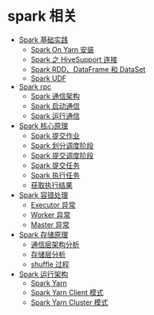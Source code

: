 # spark 相关

* [Spark 基础实践](spark-base)
    * [Spark On Yarn 安装](documents/base/SparkOnYarnInstall.md)
    * [Spark 之 HiveSupport 连接](documents/base/SparkHiveSupport.md)
    * [Spark RDD、DataFrame 和 DataSet](documents/base/RDD-DS-DF.md)
    * [Spark UDF](documents/base/SparkUDF.md)
* [Spark rpc]()
    * [Spark 通信架构](documents/rpc/SparkRpc.md)
    * [Spark 启动通信](documents/rpc/SparkStartRpc.md)
    * [Spark 运行通信](documents/rpc/SparkRunRpc.md)
* [Spark 核心原理]()
    * [Spark 提交作业](documents/core/RunJob.md)
    * [Spark 划分调度阶段](documents/core/CreateStage.md)
    * [Spark 提交调度阶段](documents/core/SubmitStage.md)
    * [Spark 提交任务](documents/core/SubmitTask.md)
    * [Spark 执行任务](documents/core/RunTask.md)
    * [获取执行结果](documents/core/ResultTask.md)
* [Spark 容错处理]()
    * [Executor 异常](documents/ha/ExecutorHA.md)
    * [Worker 异常](documents/ha/WorkerHA.md)
    * [Master 异常](documents/ha/MasterHA.md)
* [Spark 存储原理]()
    * [通信层架构分析](documents/storage/StorageStruct.md)
    * [存储层分析](documents/storage/Storage.md)
    * [shuffle 过程](documents/storage/SparkShuffle.md)
* [Spark 运行架构]()
    * [Spark Yarn](documents/yarn/YARNModel.md)
    * [Spark Yarn Client 模式](documents/yarn/YARNClient.md)
    * [Spark Yarn Cluster 模式](documents/yarn/YARNCluster.md)